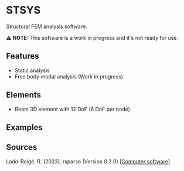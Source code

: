 # STSYS
Structural FEM analysis software.

**⚠ NOTE:** This software is a work in progress and it's not ready for use.

## Features
- Static analysis
- Free body modal analysis (Work in progress)

## Elements
- Beam 3D element with 12 DoF (6 DoF per node)

## Examples


## Sources
Lado-Roigé, R. (2023). rsparse (Version 0.2.0) [[Computer software](https://github.com/RLado/rsparse)]

